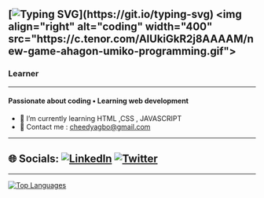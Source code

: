 [![Typing SVG](https://readme-typing-svg.herokuapp.com?font=Fira+Code&pause=1000&color=F769A8&width=435&lines=Hey!+I+am+Chidi.;Welcome+to+my+profile.)](https://git.io/typing-svg)
<img align="right" alt="coding" width="400" src="https://c.tenor.com/AlUkiGkR2j8AAAAM/new-game-ahagon-umiko-programming.gif">
---
### Learner
---
#### Passionate about coding • Learning web development 


- 🌱 I’m currently learning HTML ,CSS  , JAVASCRIPT
- 📧 Contact me : cheedyagbo@gmail.com
---
## 🌐 Socials: [![LinkedIn](https://img.shields.io/badge/LinkedIn-%230077B5.svg?logo=linkedin&logoColor=white)](https://www.linkedin.com/in/a-chidi-8a2029214/) [![Twitter](https://img.shields.io/badge/Twitter-%231DA1F2.svg?logo=Twitter&logoColor=white)](https://twitter.com/Chidi_agb)
---
<a href="https://github.com/Arindam200" align="left"><img src="https://github-readme-stats.vercel.app/api/top-langs/?username=Chidiagb&langs_count=10&title_color=0891b2&text_color=ffffff&icon_color=0891b2&bg_color=1c1917&hide_border=true&locale=en&custom_title=Top%20%Languages" alt="Top Languages" /></a>
